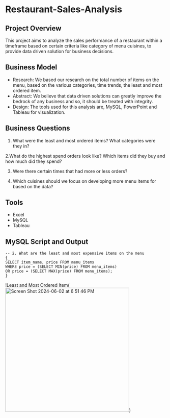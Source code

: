 # Restaurant-Sales-Analysis

## Project Overview
This project aims to analyze the sales performance of a restaurant within a timeframe based on certain criteria like category of menu cuisines, to provide data driven solution for business decisions. 

## Business Model
- Research:
We based our research on the total number of items on the menu, based on the various categories, time trends, the least and most ordered item.
- Abstract:
We believe that data driven solutions can greatly improve the bedrock of any business and so, it should be treated with integrity.
- Design:
The tools used for this analysis are, MySQL, PowerPoint and Tableau for visualization.

## Business Questions
1. What were the least and most ordered items? What categories were they in?
   
2.What do the highest spend orders look like? Which items did they buy and how much did they spend?

3. Were there certain times that had more or less orders?

4. Which cuisines should we focus on developing more menu items for based on the data?

## Tools
- Excel
- MySQL
- Tableau

## MySQL Script and Output

```
-- 2. What are the least and most expensive items on the menu
{
SELECT item_name, price FROM menu_items
WHERE price = (SELECT MIN(price) FROM menu_items)
OR price = (SELECT MAX(price) FROM menu_items);
}
```
!Least and Most Ordered Item(<img width="389" alt="Screen Shot 2024-06-02 at 6 51 46 PM" src="https://github.com/Austa8/Restaurant-Sales-Analysis/assets/142371168/8a4a89cf-bcb8-465a-920f-b7d954c6a96a">)
